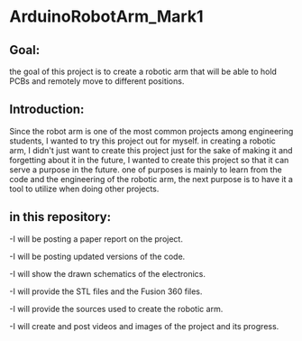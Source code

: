 # ArduinoRobotArm_Mark1
## Goal: 
the goal of this project is to create a robotic arm that will be able to hold PCBs and remotely move to different positions. 

## Introduction:
Since the robot arm is one of the most common projects among engineering students, I wanted to try this project out for myself. in creating a robotic arm, I didn't just want to create this project just for the sake of making it and forgetting about it in the future, I wanted to create this project so that it can serve a purpose in the future. one of purposes is mainly to learn from the code and the engineering of the robotic arm, the next purpose is to have it a tool to utilize when doing other projects. 

## in this repository:
-I will be posting a paper report on the project.

-I will be posting updated versions of the code.

-I will show the drawn schematics of the electronics.

-I will provide the STL files and the Fusion 360 files.

-I will provide the sources used to create the robotic arm.

-I will create and post videos and images of the project and its progress. 

